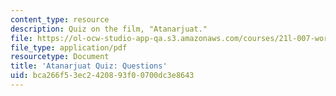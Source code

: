 ```yaml
---
content_type: resource
description: Quiz on the film, "Atanarjuat."
file: https://ol-ocw-studio-app-qa.s3.amazonaws.com/courses/21l-007-world-literatures-travel-writing-fall-2008/bca266f53ec2420893f00700dc3e8643_quiz_questions.pdf
file_type: application/pdf
resourcetype: Document
title: 'Atanarjuat Quiz: Questions'
uid: bca266f5-3ec2-4208-93f0-0700dc3e8643
---
```

